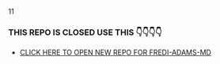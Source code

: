 11
### THIS REPO IS CLOSED USE THIS 👇👇👇👇
- [CLICK HERE TO OPEN NEW REPO FOR FREDI-ADAMS-MD](https://github.com/Fred1e/FREDI_ADAMS_MD-) 
